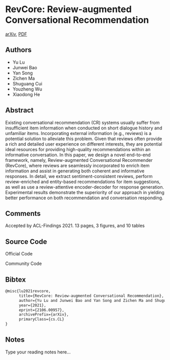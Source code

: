 
# RevCore: Review-augmented Conversational Recommendation

[arXiv](https://arxiv.org/abs/2106.0957), [PDF](https://arxiv.org/pdf/2106.0957.pdf)

## Authors

- Yu Lu
- Junwei Bao
- Yan Song
- Zichen Ma
- Shuguang Cui
- Youzheng Wu
- Xiaodong He

## Abstract

Existing conversational recommendation (CR) systems usually suffer from insufficient item information when conducted on short dialogue history and unfamiliar items. Incorporating external information (e.g., reviews) is a potential solution to alleviate this problem. Given that reviews often provide a rich and detailed user experience on different interests, they are potential ideal resources for providing high-quality recommendations within an informative conversation. In this paper, we design a novel end-to-end framework, namely, Review-augmented Conversational Recommender (RevCore), where reviews are seamlessly incorporated to enrich item information and assist in generating both coherent and informative responses. In detail, we extract sentiment-consistent reviews, perform review-enriched and entity-based recommendations for item suggestions, as well as use a review-attentive encoder-decoder for response generation. Experimental results demonstrate the superiority of our approach in yielding better performance on both recommendation and conversation responding.

## Comments

Accepted by ACL-Findings 2021. 13 pages, 3 figures, and 10 tables

## Source Code

Official Code



Community Code



## Bibtex

```tex
@misc{lu2021revcore,
      title={RevCore: Review-augmented Conversational Recommendation}, 
      author={Yu Lu and Junwei Bao and Yan Song and Zichen Ma and Shuguang Cui and Youzheng Wu and Xiaodong He},
      year={2021},
      eprint={2106.00957},
      archivePrefix={arXiv},
      primaryClass={cs.CL}
}
```

## Notes

Type your reading notes here...

